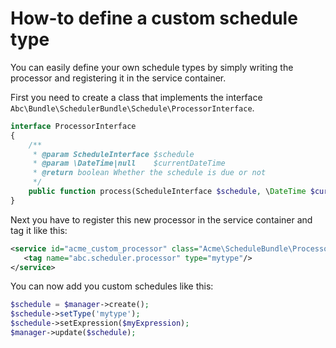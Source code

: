 How-to define a custom schedule type
====================================

You can easily define your own schedule types by simply writing the processor and registering it in the service container.

First you need to create a class that implements the interface `Abc\Bundle\SchedulerBundle\Schedule\ProcessorInterface`.

```php
interface ProcessorInterface
{
    /**
     * @param ScheduleInterface $schedule
     * @param \DateTime|null    $currentDateTime
     * @return boolean Whether the schedule is due or not
     */
    public function process(ScheduleInterface $schedule, \DateTime $currentDateTime = null);
}
```

Next you have to register this new processor in the service container and tag it like this:

```xml
<service id="acme_custom_processor" class="Acme\ScheduleBundle\Processor\MyProcessor">
   <tag name="abc.scheduler.processor" type="mytype"/>
</service>
```

You can now add you custom schedules like this:

```php
$schedule = $manager->create();
$schedule->setType('mytype');
$schedule->setExpression($myExpression);
$manager->update($schedule);
```